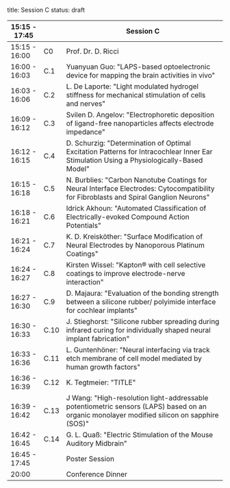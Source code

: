 title: Session C
status: draft



|15:15 - 17:45||**Session C**|
|---|---|---|
|15:15 - 16:00| C0 |Prof. Dr. D. Ricci|
|16:00 - 16:03 | C.1 |Yuanyuan Guo: "LAPS-based optoelectronic device for mapping the brain activities in vivo"|
|16:03 - 16:06 | C.2 |L. De Laporte: "Light modulated hydrogel stiffness for mechanical stimulation of cells and nerves"|
|16:09 - 16:12 | C.3 |Svilen D. Angelov: "Electrophoretic deposition of ligand-free nanoparticles affects electrode impedance"|
|16:12 - 16:15 | C.4 |D. Schurzig: "Determination of Optimal Excitation Patterns for Intracochlear Inner Ear Stimulation Using a Physiologically-Based Model"|
|16:15 - 16:18 | C.5 |N. Burblies: "Carbon Nanotube Coatings for Neural Interface Electrodes: Cytocompatibility for Fibroblasts and Spiral Ganglion Neurons"|
|16:18 - 16:21 | C.6 |Idrick Akhoun: "Automated Classification of Electrically-evoked Compound Action Potentials"|
|16:21 - 16:24 | C.7 |K. D. Kreisköther: "Surface Modification of Neural Electrodes by Nanoporous Platinum Coatings"|
|16:24 - 16:27 | C.8 |Kirsten Wissel: "Kapton® with cell selective coatings to improve electrode-nerve interaction"|
|16:27 - 16:30 | C.9 |D. Majaura: "Evaluation of the bonding strength between a silicone rubber/ polyimide interface for cochlear implants"|
|16:30 - 16:33 | C.10 |J. Stieghorst: "Silicone rubber spreading during infrared curing for individually shaped neural implant fabrication"|
|16:33 - 16:36 | C.11 |L. Guntenhöner: "Neural interfacing via track etch membrane of cell model mediated by human growth factors"|
|16:36 - 16:39 | C.12 |K. Tegtmeier: "TITLE"|
|16:39 - 16:42 | C.13 |J Wang: "High-resolution light-addressable potentiometric sensors (LAPS) based on an organic monolayer modified silicon on sapphire (SOS)"|
|16:42 - 16:45 | C.14 |G. L. Quaß: "Electric Stimulation of the Mouse Auditory Midbrain"|
|16:45 - 17:45 |      |Poster Session|
|        20:00 |      |Conference Dinner|
